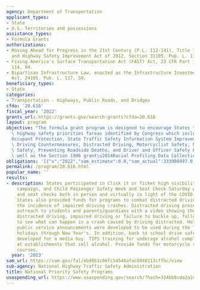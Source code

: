 ```yaml
---
agency: Department of Transportation
applicant_types:
- State
- U.S. Territories and possessions
assistance_types:
- Formula Grants
authorizations:
- Moving Ahead for Progress in the 21st Century (P.L. 112-141), Title I- Motor Vehicle
  and Highway Safety Improvement Act of 2012, Section 31105. Pub. L. 112, 141.
- Fixing America's Surface Transportation Act (FAST) Act, 23 CFR Part 1300. Pub. L.
  114, 94.
- Bipartisan Infrastructure Law, enacted as the Infrastructure Investment and Jobs
  Act, 24105. Pub. L. 117, 58.
beneficiary_types:
- State
categories:
- Transportation - Highways, Public Roads, and Bridges
cfda: '20.616'
fiscal_year: '2022'
grants_url: https://grants.gov/search-grants?cfda=20.616
layout: program
objective: "The formula grant program is designed to encourage States to address national\
  \ highway safety priorities fareas identified by Congress which includes \u2014\
  Occupant Protection, State Traffic Safety Information System Improvements, Impaired\
  \ Driving Countermeasures, Distracted Driving, Motorcyclist Safety, Nonmotorized\
  \ Safety, Preventing Roadside Deaths, and Driver and Officer Safety Education, as\
  \ well as the Section 1906 grant\u2014Racial Profiling Data Collection."
obligations: '[{"x":"2022","sam_estimate":0.0,"sam_actual":333980497.0,"usa_spending_actual":329700990.88},{"x":"2023","sam_estimate":343310498.0,"sam_actual":0.0,"usa_spending_actual":341359948.1},{"x":"2024","sam_estimate":367500000.0,"sam_actual":0.0,"usa_spending_actual":37621140.85}]'
permalink: /program/20.616.html
popular_name: ''
results:
- description: States participated in Click it or Ticket high visibility enforcement
    campaign, and Child Passenger Safety Week and Seat Check Saturday with press events
    and seat checks both in person and virtually in light of the COVID-19 health emergency.
    States also provided funds for programs to combat distracted driving and reduce
    the incidence of impaired driving crashes. Distracted driving presentations and
    outreach to students and parents/guardians with a video showing the dangers of
    distracted driving, impaired driving or failure to buckle up, followed by an opportunity
    to see what can happen in a crash caused by driving distracted. Holiday Safety
    public service announcements were developed to be used during the Thanksgiving
    holidays through New Year's. In addition, back to school drive safety spots were
    developed for a media buy. TIPS training for underage alcohol compliance checks
    at establishments that sell alcohol. Provide funds for motorcycle rider training
    courses.
  year: '2023'
sam_url: https://sam.gov/fal/ebd9b1c06fc54546afac8940113cffbc/view
sub-agency: National Highway Traffic Safety Administration
title: National Priority Safety Programs
usaspending_url: https://www.usaspending.gov/search/?hash=324bb8cda2a1e4abc4c74ca4b2634435
---
```

